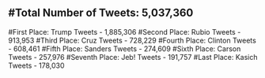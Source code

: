 #Total Number of Tweets: 5,037,360 
---
#First Place: Trump Tweets - 1,885,306
#Second Place: Rubio Tweets - 913,953
#Third Place: Cruz Tweets - 728,229
#Fourth Place: Clinton Tweets - 608,461
#Fifth Place: Sanders Tweets - 274,609
#Sixth Place: Carson Tweets - 257,976
#Seventh Place: Jeb! Tweets - 191,757
#Last Place: Kasich Tweets - 178,030
